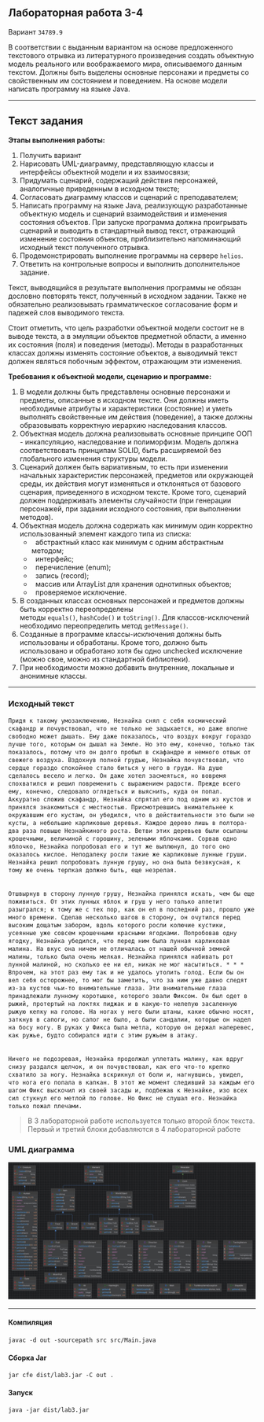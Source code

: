 ## Лабораторная работа 3-4

Вариант `34789.9`

В соответствии с выданным вариантом на основе предложенного текстового отрывка из литературного произведения создать объектную модель реального или воображаемого мира, описываемого данным текстом. Должны быть выделены основные персонажи и предметы со свойственным им состоянием и поведением. На основе модели написать программу на языке Java.

---
## Текст задания

**Этапы выполнения работы:**

1. Получить вариант
2. Нарисовать UML-диаграмму, представляющую классы и интерфейсы объектной модели и их взаимосвязи;
3. Придумать сценарий, содержащий действия персонажей, аналогичные приведенным в исходном тексте;
4. Согласовать диаграмму классов и сценарий с преподавателем;
5. Написать программу на языке Java, реализующую разработанные объектную модель и сценарий взаимодействия и изменения состояния объектов. При запуске программа должна проигрывать сценарий и выводить в стандартный вывод текст, отражающий изменение состояния объектов, приблизительно напоминающий исходный текст полученного отрывка. 
6. Продемонстрировать выполнение программы на сервере `helios`.
7. Ответить на контрольные вопросы и выполнить дополнительное задание.

Текст, выводящийся в результате выполнения программы не обязан дословно повторять текст, полученный в исходном задании. Также не обязательно реализовывать грамматическое согласование форм и падежей слов выводимого текста. 

Стоит отметить, что цель разработки объектной модели состоит не в выводе текста, а в эмуляции объектов предметной области, а именно их состояния (поля) и поведения (методы). Методы в разработанных классах должны изменять состояние объектов, а выводимый текст должен являться побочным эффектом, отражающим эти изменения.

**Требования к объектной модели, сценарию и программе:**

1. В модели должны быть представлены основные персонажи и предметы, описанные в исходном тексте. Они должны иметь необходимые атрибуты и характеристики (состояние) и уметь выполнять свойственные им действия (поведение), а также должны образовывать корректную иерархию наследования классов.
2. Объектная модель должна реализовывать основные принципе ООП - инкапсуляцию, наследование и полиморфизм. Модель должна соответствовать принципам SOLID, быть расширяемой без глобального изменения структуры модели. 
3. Сценарий должен быть вариативным, то есть при изменении начальных характеристик персонажей, предметов или окружающей среды, их действия могут изменяться и отклоняться от базового сценария, приведенного в исходном тексте. Кроме того, сценарий должен поддерживать элементы случайности (при генерации персонажей, при задании исходного состояния, при выполнении методов).
4. Объектная модель должна содержать как минимум один корректно использованный элемент каждого типа из списка:
    -   абстрактный класс как минимум с одним абстрактным методом;
    -   интерфейс;
    -   перечисление (enum);
    -   запись (record);
    -   массив или ArrayList для хранения однотипных объектов;
    -   проверяемое исключение.
5. В созданных классах основных персонажей и предметов должны быть корректно переопределены методы `equals()`, `hashCode()` и `toString()`. Для классов-исключений необходимо переопределить метод `getMessage()`.
6. Созданные в программе классы-исключения должны быть использованы и обработаны. Кроме того, должно быть использовано и обработано хотя бы одно unchecked исключение (можно свое, можно из стандартной библиотеки).
7. При необходимости можно добавить внутренние, локальные и анонимные классы.
---
### Исходный текст
```
Придя к такому умозаключению, Незнайка снял с себя космический скафандр и почувствовал, что не только не задыхается, но даже вполне свободно может дышать. Ему даже показалось, что воздух вокруг гораздо лучше того, которым он дышал на Земле. Но это ему, конечно, только так показалось, потому что он долго пробыл в скафандре и немного отвык от свежего воздуха. Вздохнув полной грудью, Незнайка почувствовал, что сердце гораздо спокойнее стало биться у него в груди. На душе сделалось весело и легко. Он даже хотел засмеяться, но вовремя спохватился и решил повременить с выражением радости. Прежде всего ему, конечно, следовало оглядеться и выяснить, куда он попал. Аккуратно сложив скафандр, Незнайка спрятал его под одним из кустов и принялся знакомиться с местностью. Присмотревшись внимательнее к окружавшим его кустам, он убедился, что в действительности это были не кусты, а небольшие карликовые деревья. Каждое дерево лишь в полтора-два раза повыше Незнайкиного роста. Ветви этих деревьев были осыпаны крошечными, величиной с горошину, зелеными яблочками. Сорвав одно яблочко, Незнайка попробовал его и тут же выплюнул, до того оно оказалось кислое. Неподалеку росли такие же карликовые лунные груши. Незнайка решил попробовать лунную грушу, но она была безвкусная, к тому же очень терпкая должно быть, еще незрелая. 


Отшвырнув в сторону лунную грушу, Незнайка принялся искать, чем бы еще поживиться. От этих лунных яблок и груш у него только аппетит разыгрался; к тому же с тех пор, как он ел в последний раз, прошло уже много времени. Сделав несколько шагов в сторону, он очутился перед высоким дощатым забором, вдоль которого росли колючие кустики, усеянные уже совсем крошечными красными ягодками. Попробовав одну ягодку, Незнайка убедился, что перед ним была лунная карликовая малина. На вкус она ничем не отличалась от нашей обычной земной малины, только была очень мелкая. Незнайка принялся набивать рот лунной малиной, но сколько ее ни ел, никак не мог насытиться. * * * Впрочем, на этот раз ему так и не удалось утолить голод. Если бы он вел себя осторожнее, то мог бы заметить, что за ним уже давно следят из-за кустов чьи-то внимательные глаза. Эти внимательные глаза принадлежали лунному коротышке, которого звали Фиксом. Он был одет в рыжий, протертый на локтях пиджак и в какую-то нелепую засаленную рыжую кепку на голове. На ногах у него были штаны, какие обычно носят, заткнув в сапоги, но сапог не было, а были сандалии, которые он надел на босу ногу. В руках у Фикса была метла, которую он держал наперевес, как ружье, будто собирался идти с этим ружьем в атаку. 


Ничего не подозревая, Незнайка продолжал уплетать малину, как вдруг снизу раздался щелчок, и он почувствовал, как его что-то крепко схватило за ногу. Незнайка вскрикнул от боли и, нагнувшись, увидел, что нога его попала в капкан. В этот же момент следивший за каждым его шагом Фикс выскочил из своей засады и, подбежав к Незнайке, изо всех сил стукнул его метлой по голове. Но Фикс не слушал его. Незнайка только пожал плечами.
```
> В 3 лабораторной работе используется только второй блок текста. Первый и третий блоки добавляются в 4 лабораторной работе
### UML диаграмма
![alt text](https://github.com/Mafteroid0/ITMO-CSE/blob/main/programming/lab3-4/assets/UML.jpg?raw=true)

---
#### Компиляция
```
javac -d out -sourcepath src src/Main.java
```
#### Cборка Jar
```
jar cfe dist/lab3.jar -C out .
```
#### Запуск
```
java -jar dist/lab3.jar
```